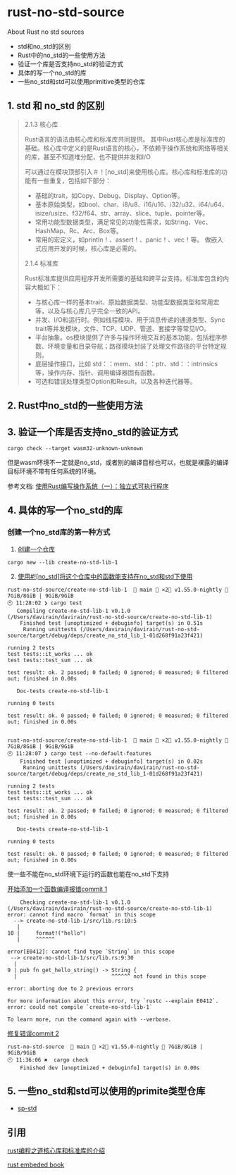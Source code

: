# rust-no-std-source

About Rust no std sources

- std和no_std的区别
- Rust中的no_std的一些使用方法
- 验证一个库是否支持no_std的验证方式
- 具体的写一个no_std的库
- 一些no_std和std可以使用primitive类型的仓库





## 1. std 和 no_std 的区别

> 2.1.3 核心库
>
> Rust语言的语法由核心库和标准库共同提供。
> 其中Rust核心库是标准库的基础。核心库中定义的是Rust语言的核心，不依赖于操作系统和网络等相关的库，甚至不知道堆分配，也不提供并发和I/O
>
> 可以通过在模块顶部引入＃！[no_std]来使用核心库。核心库和标准库的功能有一些重复，包括如下部分：
> - 基础的trait，如Copy、Debug、Display、Option等。
> - 基本原始类型，如bool、char、i8/u8、i16/u16、i32/u32、i64/u64、isize/usize、f32/f64、str、array、slice、tuple、pointer等。
> - 常用功能型数据类型，满足常见的功能性需求，如String、Vec、HashMap、Rc、Arc、Box等。
> - 常用的宏定义，如println！、assert！、panic！、vec！等。
> 做嵌入式应用开发的时候，核心库是必需的。
>
> 2.1.4 标准库
>
> Rust标准库提供应用程序开发所需要的基础和跨平台支持。标准库包含的内容大概如下：
> - 与核心库一样的基本trait、原始数据类型、功能型数据类型和常用宏等，以及与核心库几乎完全一致的API。
> - 并发、I/O和运行时。例如线程模块、用于消息传递的通道类型、Sync trait等并发模块，文件、TCP、UDP、管道、套接字等常见I/O。
> - 平台抽象。os模块提供了许多与操作环境交互的基本功能，包括程序参数、环境变量和目录导航；路径模块封装了处理文件路径的平台特定规则。
> - 底层操作接口，比如 std：：mem、std：：ptr、std：：intrinsics 等，操作内存、指针、调用编译器固有函数。
> - 可选和错误处理类型Option和Result，以及各种迭代器等。


## 2. Rust中no_std的一些使用方法



## 3. 验证一个库是否支持no_std的验证方式

`
cargo check --target wasm32-unknown-unknown
`

但是wasm环境不一定就是no_std，或者别的编译目标也可以，也就是裸露的编译目标环境不带有任何系统的环境。

参考文档: [使用Rust编写操作系统（一）：独立式可执行程序](https://zhuanlan.zhihu.com/p/53064186)


## 4. 具体的写一个no_std的库

### 创建一个no_std库的第一种方式

1. [创建一个仓库](https://github.com/DaviRain-Su/rust-no-std-source/commit/cd90f28855cfe794c235976bb58c1c5ecb8c7fa9)

```
cargo new --lib create-no-std-lib-1
```

2. [使用#![no_std]将这个仓库中的函数能支持在no_std和std下使用](https://github.com/DaviRain-Su/rust-no-std-source/commit/d3c05920865a44ab7cbaf82a72f21c7b6b8beeb0)

```
rust-no-std-source/create-no-std-lib-1  🍣 main 📝 ×2🦀 v1.55.0-nightly 🐏 7GiB/8GiB | 9GiB/9GiB
🕙 11:28:02 ❯ cargo test
   Compiling create-no-std-lib-1 v0.1.0 (/Users/davirain/davirain/rust-no-std-source/create-no-std-lib-1)
    Finished test [unoptimized + debuginfo] target(s) in 0.51s
     Running unittests (/Users/davirain/davirain/rust-no-std-source/target/debug/deps/create_no_std_lib_1-01d268f91a23f421)

running 2 tests
test tests::it_works ... ok
test tests::test_sum ... ok

test result: ok. 2 passed; 0 failed; 0 ignored; 0 measured; 0 filtered out; finished in 0.00s

   Doc-tests create-no-std-lib-1

running 0 tests

test result: ok. 0 passed; 0 failed; 0 ignored; 0 measured; 0 filtered out; finished in 0.00s


rust-no-std-source/create-no-std-lib-1  🍣 main 📝 ×2🦀 v1.55.0-nightly 🐏 7GiB/8GiB | 9GiB/9GiB
🕙 11:28:07 ❯ cargo test --no-default-features
    Finished test [unoptimized + debuginfo] target(s) in 0.02s
     Running unittests (/Users/davirain/davirain/rust-no-std-source/target/debug/deps/create_no_std_lib_1-01d268f91a23f421)

running 2 tests
test tests::it_works ... ok
test tests::test_sum ... ok

test result: ok. 2 passed; 0 failed; 0 ignored; 0 measured; 0 filtered out; finished in 0.00s

   Doc-tests create-no-std-lib-1

running 0 tests

test result: ok. 0 passed; 0 failed; 0 ignored; 0 measured; 0 filtered out; finished in 0.00s

```

使一些不能在no_std环境下运行的函数也能在no_std下支持



[开始添加一个函数编译报错commit 1](https://github.com/DaviRain-Su/rust-no-std-source/commit/8bcd0b909ee116d3dc9c6464c2548e1c008d672e)

```
    Checking create-no-std-lib-1 v0.1.0 (/Users/davirain/davirain/rust-no-std-source/create-no-std-lib-1)
error: cannot find macro `format` in this scope
  --> create-no-std-lib-1/src/lib.rs:10:5
   |
10 |     format!("hello")
   |     ^^^^^^

error[E0412]: cannot find type `String` in this scope
 --> create-no-std-lib-1/src/lib.rs:9:30
  |
9 | pub fn get_hello_string() -> String {
  |                              ^^^^^^ not found in this scope

error: aborting due to 2 previous errors

For more information about this error, try `rustc --explain E0412`.
error: could not compile `create-no-std-lib-1`

To learn more, run the command again with --verbose.
```

[修复错误commit 2](https://github.com/DaviRain-Su/rust-no-std-source/commit/ae94f9cf147b7ce37632cb4e9c36e20c5135b3ad)
```
rust-no-std-source  🍣 main 📝 ×2🦀 v1.55.0-nightly 🐏 7GiB/8GiB | 9GiB/9GiB
🕙 11:36:06 ✖  cargo check
    Finished dev [unoptimized + debuginfo] target(s) in 0.00s
```



## 5. 一些no_std和std可以使用的primite类型仓库

- [sp-std](https://github.com/paritytech/substrate/tree/master/primitives/std)


## 引用

[rust编程之道核心库和标准库的介绍](https://weread.qq.com/web/reader/0303203071848774030b9d6k9bf32f301f9bf31c7ff0a60)

[rust embeded book](https://docs.rust-embedded.org/book/intro/no-std.html)
